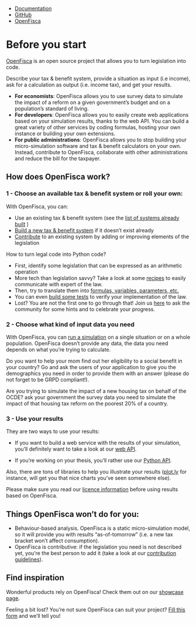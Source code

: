 <ul class="buttons-header">
  <li><a class="button-appearance" href="https://media.readthedocs.org/pdf/openfisca/latest/openfisca.pdf"><i class="fas fa-download"></i> Documentation</a>

  <li><a class="button-appearance" href="https://github.com/openfisca"><i class="fab fa-github"></i> GitHub</a></li>

  <li><a class="button-appearance" href="https://openfisca.org/"><i class="fas fa-home"></i> OpenFisca</a></li>
</ul>

<div class="header-end"></div>

# <i class="fas fa-home"></i> Before you start

[OpenFisca](https://www.openfisca.org) is an open source project that allows you to turn legislation into code.

Describe your tax & benefit system, provide a situation as input (i.e income), ask for a calculation as output (i.e. income tax), and get your results.

* **For economists**: OpenFisca allows you to use survey data to simulate the impact of a  reform on a given government’s budget and on a population’s standard of living.
* **For developers**: OpenFisca allows you to easily create web applications based on your simulation results, thanks to the web API. You can build a great variety of other services by coding formulas, hosting your own instance or building your own extensions.
* **For public administrations**: OpenFisca allows you to stop building your micro-simulation software and tax & benefit calculators on your own. Instead, contribute to OpenFisca, collaborate with other administrations and reduce the bill for the taxpayer.

## How does OpenFisca work?

### 1 - Choose an available tax & benefit system or roll your own:

With OpenFisca, you can:
* Use an existing tax & benefit system (see the [list of systems already built](https://openfisca.org/en/countries/) )
* [Build a new tax & benefit system](key-concepts/tax_and_benefit_system.html) if it doesn’t exist already
* [Contribute](/contribute/) to an existing system by adding or improving elements of the legislation

How to turn legal code into Python code?

* First, identify some legislation that can be expressed as an arithmetic operation
* More tech than legislation savvy? Take a look at some [recipes](/coding-the-legislation/10_basic_example.html) to easily communicate with expert of the law.
* Then, try to translate them into [formulas, variables, parameters, etc.](/key-concepts/variables.html)
* You can even [build some tests](/coding-the-legislation/writing_yaml_tests.html) to verify your implementation of the law.
* Lost? You are not the first one to go through that! Join us [here](https://forms.gle/kA6bijAJBL4kJz4e8) to ask the community for some hints and to celebrate your progress.

### 2 - Choose what kind of input data you need

With OpenFisca, you can [run a simulation](/simulate/) on a single situation or on a whole population. OpenFisca doesn’t provide any data, the data you need depends on what you’re trying to calculate.

Do you want to help your mom find out her eligibility to a social benefit in your country? Go and ask the users of your application to give you the demographics you need in order to provide them with an answer (please do not forget to be GRPD compliant!).

Are you trying to simulate the impact of a new housing tax on behalf of the OCDE? ask your government the survey data you need to simulate the impact of that housing tax reform on the poorest 20% of a country.

### 3 - Use your results

They are two ways to use your results:

* If you want to build a web service with the results of your simulation, you’ll definitely want to take a look at our [web API](/openfisca-web-api/).

* If you’re working on your thesis, you’ll rather use our [Python API](/openfisca-python-api/).

Also, there are tons of libraries to help you illustrate your results ([plot.ly](https://plot.ly) for instance, will get you that nice charts you’ve seen somewhere else).

Please make sure you read our [licence information](/publishing.html) before using results based on OpenFisca.

## Things OpenFisca won’t do for you:

* Behaviour-based analysis. OpenFisca is a static micro-simulation model, so it will provide you with results “as-of-tomorrow” (i.e. a new tax bracket won’t affect consumption).
* OpenFisca is contributive: if the legislation you need is not described yet, you’re the best person to add it (take a look at our [contribution guidelines](/contribute)).

## Find inspiration

Wonderful products rely on OpenFisca! Check them out on our [showcase page](https://fr.openfisca.org/showcase/).

Feeling a bit lost? You’re not sure OpenFisca can suit your project? [Fill this form](https://antoningarrone.typeform.com/to/FGkioe) and we’ll tell you!

<a class="actionbutton" title="Did you find what you were looking for?"><i class="fas fa-question"></i></a>
